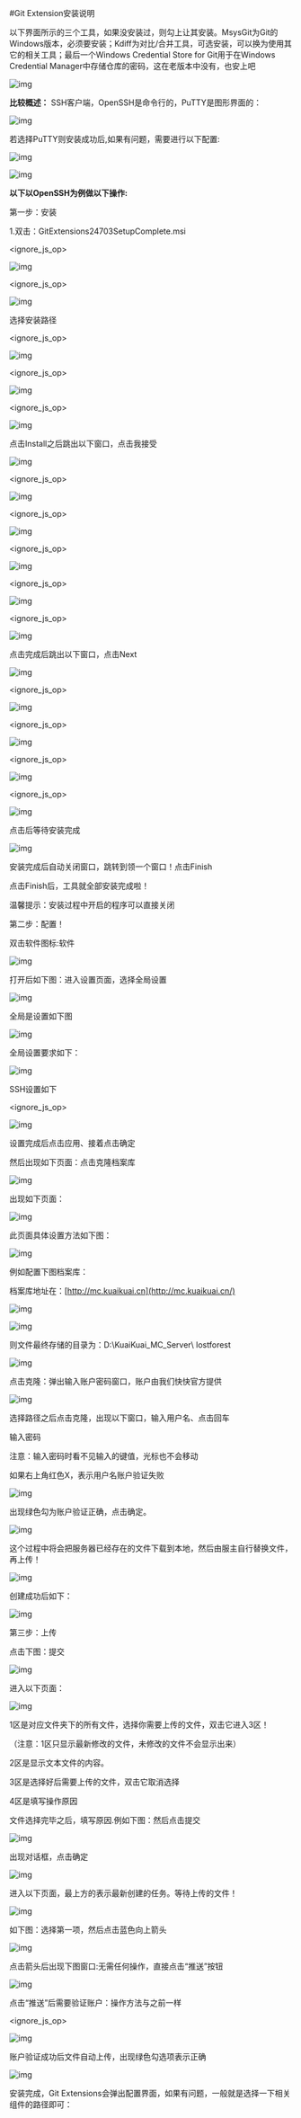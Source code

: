 #Git Extension安装说明

以下界面所示的三个工具，如果没安装过，则勾上让其安装。MsysGit为Git的Windows版本，必须要安装；Kdiff为对比/合并工具，可选安装，可以换为使用其它的相关工具；最后一个Windows Credential Store for Git用于在Windows Credential Manager中存储仓库的密码，这在老版本中没有，也安上吧

![img](https://images2017.cnblogs.com/blog/732403/201710/732403-20171016110809365-1747214992.png)

**比较概述：**
SSH客户端，OpenSSH是命令行的，PuTTY是图形界面的： 

![img](https://images2017.cnblogs.com/blog/732403/201710/732403-20171016110829146-357896798.png)

若选择PuTTY则安装成功后,如果有问题，需要进行以下配置:

![img](https://images2017.cnblogs.com/blog/732403/201710/732403-20171016111207302-993527291.png)

![img](https://images2017.cnblogs.com/blog/732403/201710/732403-20171016111228881-2045654478.png)

**以下以OpenSSH为例做以下操作:**

第一步：安装

1.双击：GitExtensions24703SetupComplete.msi

<ignore_js_op> 

![img](https://images2017.cnblogs.com/blog/732403/201710/732403-20171016101101099-1387852818.png)

<ignore_js_op> 

 ![img](https://images2017.cnblogs.com/blog/732403/201710/732403-20171016101117256-804768133.png)

选择安装路径

<ignore_js_op> 

 ![img](https://images2017.cnblogs.com/blog/732403/201710/732403-20171016101147552-1825946550.png)

 

<ignore_js_op> 

![img](https://images2017.cnblogs.com/blog/732403/201710/732403-20171016101203974-535514155.png)

<ignore_js_op> 

 ![img](https://images2017.cnblogs.com/blog/732403/201710/732403-20171016101229693-2058253143.png)

点击Install之后跳出以下窗口，点击我接受

 ![img](https://images2017.cnblogs.com/blog/732403/201710/732403-20171016101522412-1379845039.png)

 

<ignore_js_op> 

![img](https://images2017.cnblogs.com/blog/732403/201710/732403-20171016101539021-1719148735.png)

<ignore_js_op> 

![img](https://images2017.cnblogs.com/blog/732403/201710/732403-20171016101554959-1954911635.png)

<ignore_js_op> 

![img](https://images2017.cnblogs.com/blog/732403/201710/732403-20171016101609834-1365194592.png)

<ignore_js_op> 

![img](https://images2017.cnblogs.com/blog/732403/201710/732403-20171016101624006-1861780982.png)

<ignore_js_op> 

 ![img](https://images2017.cnblogs.com/blog/732403/201710/732403-20171016101921490-1403912771.png)

 

点击完成后跳出以下窗口，点击Next

 ![img](https://images2017.cnblogs.com/blog/732403/201710/732403-20171016101936334-848543012.png)

 

<ignore_js_op> 

![img](https://images2017.cnblogs.com/blog/732403/201710/732403-20171016102131974-817517735.png)

<ignore_js_op> 

![img](https://images2017.cnblogs.com/blog/732403/201710/732403-20171016102210724-1255385702.png)

<ignore_js_op> 

![img](https://images2017.cnblogs.com/blog/732403/201710/732403-20171016102231287-1365215914.png)

<ignore_js_op> 

 ![img](https://images2017.cnblogs.com/blog/732403/201710/732403-20171016102248131-721962200.png)





点击后等待安装完成

 ![img](https://images2017.cnblogs.com/blog/732403/201710/732403-20171016102318115-1652078200.png)

 

安装完成后自动关闭窗口，跳转到领一个窗口！点击Finish

点击Finish后，工具就全部安装完成啦！

温馨提示：安装过程中开启的程序可以直接关闭

 

第二步：配置！

双击软件图标:软件

 ![img](https://images2017.cnblogs.com/blog/732403/201710/732403-20171016102545084-1071616752.png)

打开后如下图：进入设置页面，选择全局设置

 

 ![img](https://images2017.cnblogs.com/blog/732403/201710/732403-20171016102602006-1411834690.png)

 

全局是设置如下图

 ![img](https://images2017.cnblogs.com/blog/732403/201710/732403-20171016102619881-334267455.png)

 

全局设置要求如下：

 ![img](https://images2017.cnblogs.com/blog/732403/201710/732403-20171016102632209-937526562.png)

SSH设置如下

<ignore_js_op> 

 ![img](https://images2017.cnblogs.com/blog/732403/201710/732403-20171016102821959-978142230.png)

设置完成后点击应用、接着点击确定

 

 

 

然后出现如下页面：点击克隆档案库

 ![img](https://images2017.cnblogs.com/blog/732403/201710/732403-20171016102859443-624421601.png)

出现如下页面：

 

 ![img](https://images2017.cnblogs.com/blog/732403/201710/732403-20171016102916068-1828212738.png)

此页面具体设置方法如下图：

 

 ![img](https://images2017.cnblogs.com/blog/732403/201710/732403-20171016103539490-342843931.png)

例如配置下图档案库：

档案库地址在：[http://mc.kuaikuai.cn](http://mc.kuaikuai.cn/)

 ![img](https://images2017.cnblogs.com/blog/732403/201710/732403-20171016103647474-1178722425.png)

 ![img](https://images2017.cnblogs.com/blog/732403/201710/732403-20171016103708521-1159470095.png)

则文件最终存储的目录为：D:\KuaiKuai_MC_Server\ lostforest

 ![img](https://images2017.cnblogs.com/blog/732403/201710/732403-20171016103733709-556038027.png)

 

点击克隆：弹出输入账户密码窗口，账户由我们快快官方提供

 ![img](https://images2017.cnblogs.com/blog/732403/201710/732403-20171016103806021-1359103381.png)

选择路径之后点击克隆，出现以下窗口，输入用户名、点击回车

输入密码

注意：输入密码时看不见输入的键值，光标也不会移动

如果右上角红色X，表示用户名账户验证失败

 

 ![img](https://images2017.cnblogs.com/blog/732403/201710/732403-20171016104026287-1169565778.png)

出现绿色勾为账户验证正确，点击确定。

 

 ![img](https://images2017.cnblogs.com/blog/732403/201710/732403-20171016104039756-1950152715.png)

这个过程中将会把服务器已经存在的文件下载到本地，然后由服主自行替换文件，再上传！

 ![img](https://images2017.cnblogs.com/blog/732403/201710/732403-20171016104108927-1727956402.png)

 

创建成功后如下：

 

 ![img](https://images2017.cnblogs.com/blog/732403/201710/732403-20171016104129771-693242118.png)

 

第三步：上传

点击下图：提交

 ![img](https://images2017.cnblogs.com/blog/732403/201710/732403-20171016104206506-704711939.png)

进入以下页面：

 ![img](https://images2017.cnblogs.com/blog/732403/201710/732403-20171016104237177-1050313354.png)

 

1区是对应文件夹下的所有文件，选择你需要上传的文件，双击它进入3区！

（注意：1区只显示最新修改的文件，未修改的文件不会显示出来）

2区是显示文本文件的内容。

3区是选择好后需要上传的文件，双击它取消选择

4区是填写操作原因

文件选择完毕之后，填写原因.例如下图：然后点击提交

 ![img](https://images2017.cnblogs.com/blog/732403/201710/732403-20171016104311224-1833734551.png)

出现对话框，点击确定

 

 ![img](https://images2017.cnblogs.com/blog/732403/201710/732403-20171016104336037-321937142.png)

 

进入以下页面，最上方的表示最新创建的任务。等待上传的文件！

 ![img](https://images2017.cnblogs.com/blog/732403/201710/732403-20171016104358318-1599399045.png)

 

如下图：选择第一项，然后点击蓝色向上箭头

 

 ![img](https://images2017.cnblogs.com/blog/732403/201710/732403-20171016104427256-1658293722.png)

点击箭头后出现下图窗口:无需任何操作，直接点击“推送”按钮

 ![img](https://images2017.cnblogs.com/blog/732403/201710/732403-20171016104446568-1900158592.png)

点击“推送”后需要验证账户：操作方法与之前一样

<ignore_js_op> 

 ![img](https://images2017.cnblogs.com/blog/732403/201710/732403-20171016104513709-1152268099.png)

账户验证成功后文件自动上传，出现绿色勾选项表示正确

 ![img](https://images2017.cnblogs.com/blog/732403/201710/732403-20171016104536412-1454555876.png)

 

安装完成，Git Extensions会弹出配置界面，如果有问题，一般就是选择一下相关组件的路径即可：